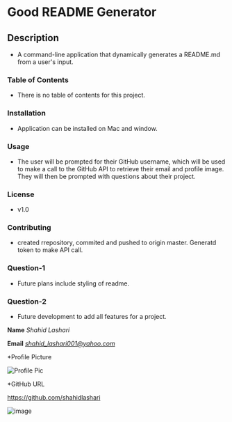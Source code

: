 
# **Good README Generator**

## Description

* A command-line application that dynamically generates a README.md from a user's input.

### Table of Contents

* There is no table of contents for this project.

### Installation

* Application can be installed on Mac and window.

### Usage

* The user will be prompted for their GitHub username, which will be used to make a call to the GitHub API to retrieve their email and profile image. They will then be prompted with questions about their project.

### License

* v1.0

### Contributing

* created rrepository, commited and pushed to origin master. Generatd token to make API call.

### Question-1

* Future plans include styling of readme.

### Question-2

* Future development to add all features for a project.

**Name**
*Shahid Lashari*

**Email**
 *shahid_lashari001@yahoo.com*

 *Profile Picture

 ![Profile Pic](https://avatars0.githubusercontent.com/u/61823648?v=4)

 *GitHub URL

 https://github.com/shahidlashari

 ![image](utils/ReadMe.gif)
